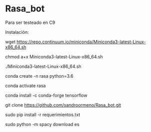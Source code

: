 # Rasa_bot
Para ser testeado en C9

Instalación:

wget https://repo.continuum.io/miniconda/Miniconda3-latest-Linux-x86_64.sh

chmod a+x Miniconda3-latest-Linux-x86_64.sh

./Miniconda3-latest-Linux-x86_64.sh

conda create -n rasa python=3.6

conda activate rasa 

conda install -c conda-forge tensorflow

git clone https://github.com/sandroormeno/Rasa_bot.git

sudo pip install -r requerimientos.txt

sudo python -m spacy download es
